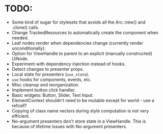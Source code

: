 # TODO:

* Some kind of sugar for stylesets that avoids all the Arc::new() and .clone() calls.
* Change TrackedResources to automatically create the component when needed.
* Leaf nodes render when dependencies change (currently render unconditionally).
* Option for ViewHandle to parent to an explicit (manually constructed) UiNode.
* Experiment with dependency injection instead of hooks.
* Detect changes to presenter props.
* Local state for presenters (`use_state`).
* `use` hooks for components, events, etc.
* Misc cleanup and reorganization.
* Implement button click handler.
* Basic widgets: Button, Slider, Text Input.
* ElementContext shouldn't need to be mutable except for world - use a refcell?
* Copying of class name vectors during style computation is not very efficient.
* No-argument presenters don't store state in a ViewHandle. This is because of lifetime issues
  with No-argument presenters.

